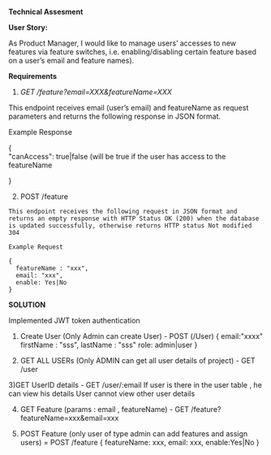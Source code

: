 
**Technical Assesment**

**User Story:**

As Product Manager, I would like to manage users’ accesses to new features via feature switches,
i.e. enabling/disabling certain feature based on a user’s email and feature names).

**Requirements**
 1) _GET /feature?email=XXX&featureName=XXX_
  
  This endpoint receives email (user’s email) and featureName as request parameters and returns the following response in JSON format.


Example Response

  {  
         "canAccess": true|false (will be true if the user has access to the featureName
         
  }
  
  
  2) POST /feature
  
    This endpoint receives the following request in JSON format and returns an empty response with HTTP Status OK (200) when the database is updated successfully, otherwise returns HTTP status Not modified 304
    
    Example Request
    
    {
      featureName : "xxx",
      email: "xxx",
      enable: Yes|No
    }


**SOLUTION**

Implemented JWT token authentication
1) Create User (Only Admin can create User) - POST (/User)
  {
    email:"xxxx"
    firstName : "sss",
    lastName : "sss"
    role: admin|user
   }
   
 2) GET ALL USERs (Only ADMIN can get all user details of project) - GET /user


3)GET UserID details -  GET /user/:email
   If user is there in the user table , he can view his details
   User cannot view other user details
   
 4) GET Feature (params : email , featureName) - GET /feature?featureName=xxx&email=xxx
 
 6) POST Feature (only user of type admin can add features and assign users) =  POST /feature
     {
       featureName: xxx,
       email: xxx,
       enable:Yes|No
      }
